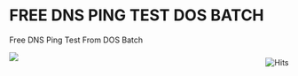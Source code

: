 # FREE DNS PING TEST DOS BATCH
Free DNS Ping Test From DOS Batch

<img border="0" src="https://2.bp.blogspot.com/-73ryFgK1Ae0/XYD7CJn-6jI/AAAAAAAAAeo/zaivHagDOd8jY1mSGdCgJn5f8fBQGmgeACLcBGAsYHQ/s1600/freednspingtest.png" />

<img style="float:right; padding-top:10px" src="https://hits.seeyoufarm.com/api/count/incr/badge.svg?url=https%3A%2F%2Fbuananetpbun.github.io%2F&count_bg=%23C83D3D&title_bg=%23555555&icon=&icon_color=%23E7E7E7&title=hits&edge_flat=false" alt="Hits"/>

